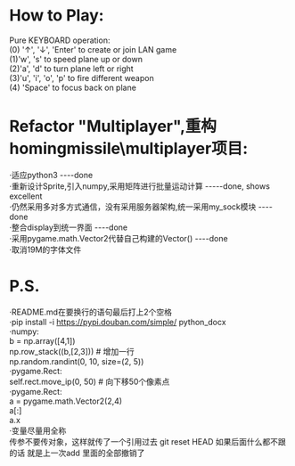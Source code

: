 # How to Play:  
  Pure KEYBOARD operation:  
  (0) '↑', '↓', 'Enter' to create or join LAN game  
  (1)'w', 's' to speed plane up or down   
  (2)'a', 'd' to turn plane left or right  
  (3)'u', 'i', 'o', 'p' to fire different weapon  
  (4) 'Space' to focus back on plane    
  
# Refactor "Multiplayer",重构 homingmissile\multiplayer项目:  
·适应python3 ----done  
·重新设计Sprite,引入numpy,采用矩阵进行批量运动计算 -----done, shows excellent  
·仍然采用多对多方式通信，没有采用服务器架构,统一采用my_sock模块 ----done  
·整合display到统一界面 ----done      
·采用pygame.math.Vector2代替自己构建的Vector() ----done  
·取消19M的字体文件     
  
# P.S.  
·README.md在要换行的语句最后打上2个空格  
·pip install -i https://pypi.douban.com/simple/ python_docx  
·numpy:  
    b = np.array([4,1])  
    np.row_stack((b,[2,3]))  # 增加一行  
    np.random.randint(0, 10, size=(2, 5))   
·pygame.Rect:  
    self.rect.move_ip(0, 50)  # 向下移50个像素点  
·pygame.Rect:  
    a = pygame.math.Vector2(2,4)  
    a[:]  
    a.x  
·变量尽量用全称  
  传参不要传对象，这样就传了一个引用过去
  git reset HEAD 如果后面什么都不跟的话 就是上一次add 里面的全部撤销了
